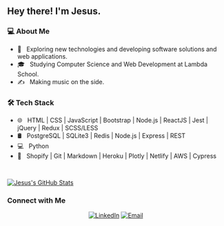 <h2> Hey there! I'm Jesus.</h2>

<h3> 💻 About Me </h3>

- 🤔 &nbsp; Exploring new technologies and developing software solutions and web applications.
- 🎓 &nbsp; Studying Computer Science and Web Development at Lambda School.
- ✍️ &nbsp; Making music on the side.

<h3>🛠 Tech Stack</h3>

- 🌐 &nbsp; HTML | CSS | JavaScript | Bootstrap | Node.js | ReactJS | Jest | jQuery | Redux | SCSS/LESS
- 🛢 &nbsp; PostgreSQL | SQLite3 | Redis | Node.js | Express | REST
- 💻 &nbsp; Python
- 🔧 &nbsp; Shopify | Git | Markdown | Heroku | Plotly | Netlify | AWS | Cypress

<br/>

[![Jesus's GitHub Stats](https://github-readme-stats.vercel.app/api?username=JesusCGuerrero&show_icons=true)](https://github.com/Jesus)

<h3> Connect with Me </h3>

<p align="center">
<a href="https://www.linkedin.com/in/jesuscguerrero/"><img alt="LinkedIn" src="https://img.shields.io/badge/LinkedIn-Jesus%20Clement%20Guerrero-blue?style=flat-square&logo=linkedin"></a>
<a href="mailto:jesusclementguerrero@gmail.com"><img alt="Email" src="https://img.shields.io/badge/Email-jesusclementguerrero@gmail.com-blue?style=flat-square&logo=gmail"></a>
</p>
